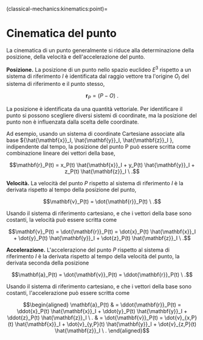 (classical-mechanics:kinematics:point)=
# Cinematica del punto

La cinematica di un punto generalmente si riduce alla determinazione della posizione, della velocità e dell'accelerazione del punto.

**Posizione.** La posizione di un punto nello spazio euclideo $E^3$ rispetto a un sistema di riferimento $I$ è identificata dal raggio vettore tra l'origine $O_I$ del sistema di riferimento e il punto stesso,

$$\mathbf{r}_P = (P - O) \ .$$

La posizione è identificata da una quantità vettoriale. Per identificare il punto si possono scegliere diversi sistemi di coordinate, ma la posizione del punto non è influenzata dalla scelta delle coordinate.

Ad esempio, usando un sistema di coordinate Cartesiane associate alla base $\{\hat{\mathbf{x}}_I, \hat{\mathbf{y}}_I, \hat{\mathbf{z}}_I \}, indipendente dal tempo, la posizione del punto P può essere scritta come combinazione lineare dei vettori della base,

$$\mathbf{r}_P(t) = x_P(t) \hat{\mathbf{x}}_I + y_P(t) \hat{\mathbf{y}}_I + z_P(t) \hat{\mathbf{z}}_I \ .$$

**Velocità.** La velocità del punto $P$ rispetto al sistema di riferimento $I$ è la derivata rispetto al tempo della posizione del punto,

$$\mathbf{v}_P(t) = \dot{\mathbf{r}}_P(t) \ .$$

Usando il sistema di riferimento cartesiano, e che i vettori della base sono costanti, la velocità può essere scritta come

$$\mathbf{v}_P(t) = \dot{\mathbf{r}}_P(t) = \dot{x}_P(t) \hat{\mathbf{x}}_I + \dot{y}_P(t) \hat{\mathbf{y}}_I + \dot{z}_P(t) \hat{\mathbf{z}}_I \ .$$

**Accelerazione.** L'accelerazione del punto $P$ rispetto al sistema di riferimento $I$ è la derivata rispetto al tempo della velocità del punto, la derivata seconda della posizione

$$\mathbf{a}_P(t) = \dot{\mathbf{v}}_P(t) = \ddot{\mathbf{r}}_P(t) \ .$$

Usando il sistema di riferimento cartesiano, e che i vettori della base sono costanti, l'accelerazione può essere scritta come

$$\begin{aligned}
\mathbf{a}_P(t) & = \ddot{\mathbf{r}}_P(t) = \ddot{x}_P(t) \hat{\mathbf{x}}_I + \ddot{y}_P(t) \hat{\mathbf{y}}_I + \ddot{z}_P(t) \hat{\mathbf{z}}_I \ .
                & =  \dot{\mathbf{v}}_P(t) =  \dot{v}_{x,P}(t) \hat{\mathbf{x}}_I + \dot{v}_{y,P}(t) \hat{\mathbf{y}}_I + \dot{v}_{z,P}(t) \hat{\mathbf{z}}_I \ .
\end{aligned}$$
